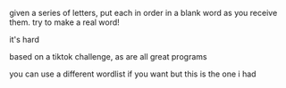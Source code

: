 given a series of letters, put each in order in a blank word as you receive them. try to make a real word!

it's hard

based on a tiktok challenge, as are all great programs

you can use a different wordlist if you want but this is the one i had
